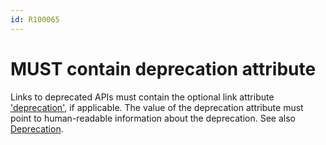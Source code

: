 ```yaml
---
id: R100065
---
```


# MUST contain deprecation attribute

Links to deprecated APIs must contain the optional link attribute ['deprecation'](https://tools.ietf.org/html/draft-kelly-json-hal-08#section-5.4), if applicable.
The value of the deprecation attribute must point to human-readable information about the deprecation.
See also [Deprecation](../../../compatibility/README.md#deprecation-of-http-apis).
